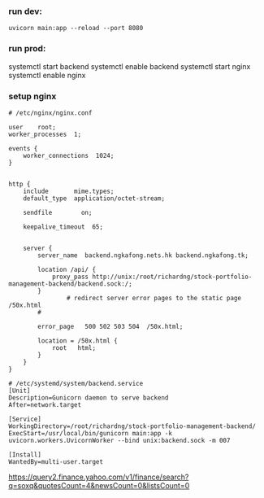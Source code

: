 ### run dev:
```
uvicorn main:app --reload --port 8080
```
### run prod:
systemctl start backend
systemctl enable backend
systemctl start nginx
systemctl enable nginx

### setup nginx

```
# /etc/nginx/nginx.conf

user    root;
worker_processes  1;

events {
    worker_connections  1024;
}


http {
    include       mime.types;
    default_type  application/octet-stream;

    sendfile        on;

    keepalive_timeout  65;


    server {
        server_name  backend.ngkafong.nets.hk backend.ngkafong.tk;

        location /api/ {
            proxy_pass http://unix:/root/richardng/stock-portfolio-management-backend/backend.sock:/;
        }
                # redirect server error pages to the static page /50x.html
        #

        error_page   500 502 503 504  /50x.html;

        location = /50x.html {
            root   html;
        }
    }
}
```

```
# /etc/systemd/system/backend.service
[Unit]
Description=Gunicorn daemon to serve backend
After=network.target

[Service]
WorkingDirectory=/root/richardng/stock-portfolio-management-backend/
ExecStart=/usr/local/bin/gunicorn main:app -k uvicorn.workers.UvicornWorker --bind unix:backend.sock -m 007

[Install]
WantedBy=multi-user.target
```

https://query2.finance.yahoo.com/v1/finance/search?q=soxq&quotesCount=4&newsCount=0&listsCount=0

